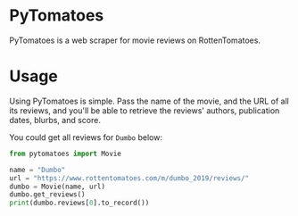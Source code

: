 # PyTomatoes

PyTomatoes is a web scraper for movie reviews on RottenTomatoes.

# Usage

Using PyTomatoes is simple. Pass the name of the movie, and the URL of all its reviews, and you'll be able to retrieve the reviews' authors, publication dates, blurbs, and score.

You could get all reviews for `Dumbo` below:

```python
from pytomatoes import Movie

name = "Dumbo"
url = "https://www.rottentomatoes.com/m/dumbo_2019/reviews/"
dumbo = Movie(name, url)
dumbo.get_reviews()
print(dumbo.reviews[0].to_record())
```